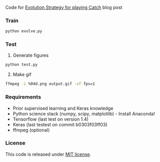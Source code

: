 Code for [Evolution Strategy for playing Catch](https://medium.com/@edersantana/mve-series-playing-catch-with-keras-and-an-evolution-strategy-a005b75d0505) blog post

### Train
```bash
python evolve.py
```

### Test
1) Generate figures
```bash
python test.py
```

2) Make gif
```bash
ffmpeg -i %04d.png output.gif -vf fps=1
```

### Requirements
* Prior supervised learning and Keras knowledge
* Python science stack (numpy, scipy, matplotlib) - Install Anaconda!
* Tensorflow (last test on version 1.4)
* Keras (last testest on commit b0303f03ff03)
* ffmpeg (optional)

### License
This code is released under [MIT license](https://en.wikipedia.org/wiki/MIT_License). 
